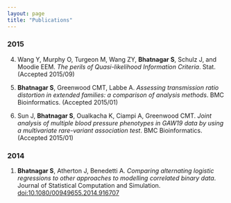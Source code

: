 ```yaml
---
layout: page
title: "Publications"
---
```



### 2015

4. Wang Y, Murphy O, Turgeon M, Wang ZY, **Bhatnagar S**, Schulz J, and Moodie EEM. _The perils of Quasi-likelihood Information Criteria_. Stat. (Accepted 2015/09)


3. **Bhatnagar S**, Greenwood CMT, Labbe A. _Assessing transmission ratio distortion in extended families: a comparison of analysis methods_. BMC Bioinformatics. (Accepted 2015/01)

2. Sun J, **Bhatnagar S**, Oualkacha K, Ciampi A, Greenwood CMT. _Joint analysis of multiple blood pressure phenotypes in GAW19 data by using a multivariate rare-variant association test_. BMC Bioinformatics. (Accepted 2015/01)


### 2014

1. **Bhatnagar S**, Atherton J, Benedetti A. _Comparing alternating logistic regressions to other approaches to modelling correlated binary data_. Journal of Statistical Computation and Simulation. [doi:10.1080/00949655.2014.916707](http://www.tandfonline.com/doi/full/10.1080/00949655.2014.916707#.U7_isnWx22i)
